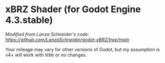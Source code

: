 # xBRZ Shader (for Godot Engine 4.3.stable)

*Modified from Lanza Schneider's code: https://github.com/LanzaSchneider/godot-xBRZ/tree/main*

Your mileage may vary for other versions of Godot, but my assumption is v4+ will work with little or no changes.
